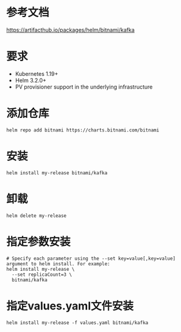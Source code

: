 # 参考文档
https://artifacthub.io/packages/helm/bitnami/kafka

# 要求
- Kubernetes 1.19+
- Helm 3.2.0+
- PV provisioner support in the underlying infrastructure

# 添加仓库
```
helm repo add bitnami https://charts.bitnami.com/bitnami
```

# 安装
```
helm install my-release bitnami/kafka
```

# 卸载
```
helm delete my-release
```

# 指定参数安装
```
# Specify each parameter using the --set key=value[,key=value] argument to helm install. For example:
helm install my-release \
  --set replicaCount=3 \
  bitnami/kafka
```

# 指定values.yaml文件安装
```
helm install my-release -f values.yaml bitnami/kafka
```
